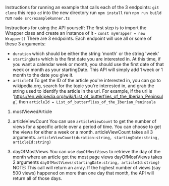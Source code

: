 Instructions for running an example that calls each of the 3 endpoints:
`git clone` this repo
`cd` into the new directory
run `npm install`
run `npm run build`
run `node src/exampleRunner.ts`

Instructions for using the API yourself:
The first step is to import the Wrapper class and create an instance of it - `const myWrapper = new Wrapper()`
There are 3 endpoints.
Each endpoint will use all or some of these 3 arguments:
- `duration` which should be either the string 'month' or the string 'week'
- `startingDate` which is the first date you are interested in. At this time, if you want a calendar week or month, you should use the first date of that week or month as your startingDate. This API will simply add 1 week or 1 month to the date you give it.
- `articleId` To get the ID of the article you're interested in, you can go to wikipedia.org, search for the topic you're interested in, and grab the string used to identify the article in the url. For example, if the url is 'https://en.wikipedia.org/wiki/List_of_butterflies_of_the_Iberian_Peninsula', then `articleId = List_of_butterflies_of_the_Iberian_Peninsula`

1. mostViewedArticle

2. articleViewCount
You can use `articleViewCount` to get the number of views for a specific article over a period of time. You can choose to get the views for either a week or a month.
articleViewCount takes all 3 arguments.
`articleViewCount(duration:string, startingDate:string, articleId:string)` 

3. dayOfMostViews
You can use `dayOfMostViews` to retrieve the day of the month where an article got the most page views
dayOfMostViews takes 2 arguments `dayOfMostViews(startingDate:string, articleId:string)`
NOTE: This call will return an array. If the highest number of views (say 500 views) happened on more than one day that month, the API will return all of those days.
